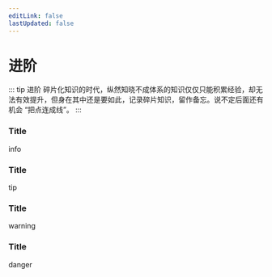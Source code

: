 ```yaml
---
editLink: false
lastUpdated: false
---
```


# 进阶

::: tip 进阶
碎片化知识的时代，纵然知晓不成体系的知识仅仅只能积累经验，却无法有效提升，但身在其中还是要如此，记录碎片知识，留作备忘。说不定后面还有机会 “把点连成线”。
:::

### Title <Badge type="info" text="default" />

info

### Title <Badge type="tip" text="^1.9.0" />

tip

### Title <Badge type="warning" text="beta" />

warning

### Title <Badge type="danger" text="caution" />

danger